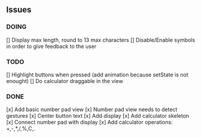 ## Issues

### DOING
[] Display max length, round to 13 max characters
[] Disable/Enable symbols in order to give feedback to the user

### TODO
[] Highlight buttons when pressed (add animation because setState is not enought)
[] Do calculator draggable in the view

### DONE
[x] Add basic number pad view
[x] Number pad view needs to detect gestures
[x] Center button text
[x] Add display
[x] Add calculator skeleton
[x] Connect number pad with display
[x] Add calculator operations: +,-,*,/,%,C,.

